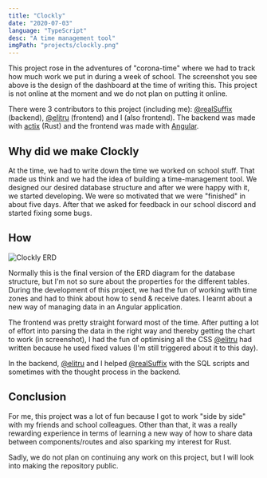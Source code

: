 ```yaml
---
title: "Clockly"
date: "2020-07-03"
language: "TypeScript"
desc: "A time management tool"
imgPath: "projects/clockly.png"
---
```


This project rose in the adventures of "corona-time" where we had to track how much work we put in during a week of school.
The screenshot you see above is the design of the dashboard at the time of writing this. This project is not online at the moment and we do not plan on putting it online.

There were 3 contributors to this project (including me): [@realSuffix][1] (backend), [@elitru][2] (frontend) and I (also frontend).
The backend was made with [actix][3] (Rust) and the frontend was made with [Angular][4].

## Why did we make Clockly

At the time, we had to write down the time we worked on school stuff. That made us think and we had the idea of building a time-management tool. We designed our desired database structure and after we were happy with it, we started developing. We were so motivated that we were "finished" in about five days. After that we asked for feedback in our school discord and started fixing some bugs.

## How

<div class="image">
<img src="/images/projects/clockly-erd.png" alt="Clockly ERD">
</div>

Normally this is the final version of the ERD diagram for the database structure, but I'm not so sure about the properties for the different tables.
During the development of this project, we had the fun of working with time zones and had to think about how to send & receive dates. I learnt about a new way of managing data in an Angular application.

The frontend was pretty straight forward most of the time. After putting a lot of effort into parsing the data in the right way and thereby getting the chart to work (in screenshot), I had the fun of optimising all the CSS [@elitru][2] had written because he used fixed values (I'm still triggered about it to this day).

In the backend, [@elitru][2] and I helped [@realSuffix][1] with the SQL scripts and sometimes with the thought process in the backend.

## Conclusion

For me, this project was a lot of fun because I got to work "side by side" with my friends and school colleagues. Other than that, it was a really rewarding experience in terms of learning a new way of how to share data between components/routes and also sparking my interest for Rust.

Sadly, we do not plan on continuing any work on this project, but I will look into making the repository public.

[1]: https://github.com/realSuffix
[2]: https://github.com/elitru
[3]: https://github.com/actix
[4]: https://angular.io
